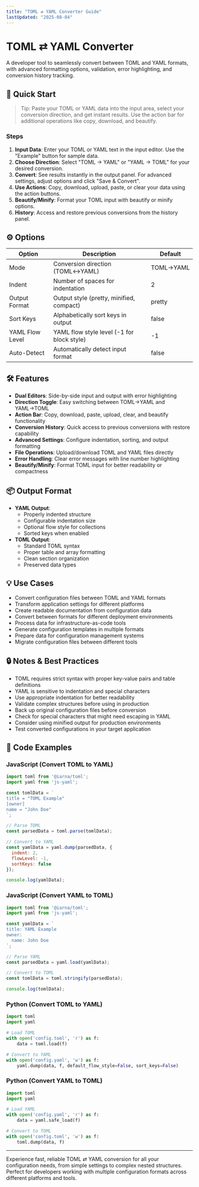 ```yaml
---
title: "TOML ⇄ YAML Converter Guide"
lastUpdated: "2025-08-04"
---
```

# TOML ⇄ YAML Converter
A developer tool to seamlessly convert between TOML and YAML formats, with advanced formatting options, validation, error highlighting, and conversion history tracking.
## 🚀 Quick Start
> Tip: Paste your TOML or YAML data into the input area, select your conversion direction, and get instant results. Use the action bar for additional operations like copy, download, and beautify.
### Steps
1. **Input Data**: Enter your TOML or YAML text in the input editor. Use the "Example" button for sample data.
2. **Choose Direction**: Select "TOML → YAML" or "YAML → TOML" for your desired conversion.
3. **Convert**: See results instantly in the output panel. For advanced settings, adjust options and click "Save & Convert".
4. **Use Actions**: Copy, download, upload, paste, or clear your data using the action buttons.
5. **Beautify/Minify**: Format your TOML input with beautify or minify options.
6. **History**: Access and restore previous conversions from the history panel.
## ⚙️ Options
| Option          | Description                                 | Default     |
|----------------|---------------------------------------------|-------------|
| Mode           | Conversion direction (TOML↔YAML)            | TOML→YAML   |
| Indent         | Number of spaces for indentation            | 2           |
| Output Format  | Output style (pretty, minified, compact)     | pretty      |
| Sort Keys      | Alphabetically sort keys in output           | false       |
| YAML Flow Level| YAML flow style level (-1 for block style)  | -1          |
| Auto-Detect    | Automatically detect input format           | false       |
## 🛠️ Features
- **Dual Editors**: Side-by-side input and output with error highlighting
- **Direction Toggle**: Easy switching between TOML→YAML and YAML→TOML
- **Action Bar**: Copy, download, paste, upload, clear, and beautify functionality
- **Conversion History**: Quick access to previous conversions with restore capability
- **Advanced Settings**: Configure indentation, sorting, and output formatting
- **File Operations**: Upload/download TOML and YAML files directly
- **Error Handling**: Clear error messages with line number highlighting
- **Beautify/Minify**: Format TOML input for better readability or compactness
## 📦 Output Format
- **YAML Output**: 
  - Properly indented structure
  - Configurable indentation size
  - Optional flow style for collections
  - Sorted keys when enabled
- **TOML Output**:
  - Standard TOML syntax
  - Proper table and array formatting
  - Clean section organization
  - Preserved data types
## 💡 Use Cases
* Convert configuration files between TOML and YAML formats
* Transform application settings for different platforms
* Create readable documentation from configuration data
* Convert between formats for different deployment environments
* Process data for infrastructure-as-code tools
* Generate configuration templates in multiple formats
* Prepare data for configuration management systems
* Migrate configuration files between different tools
## 🔒 Notes & Best Practices
* TOML requires strict syntax with proper key-value pairs and table definitions
* YAML is sensitive to indentation and special characters
* Use appropriate indentation for better readability
* Validate complex structures before using in production
* Back up original configuration files before conversion
* Check for special characters that might need escaping in YAML
* Consider using minified output for production environments
* Test converted configurations in your target application
## 🔧 Code Examples
### JavaScript (Convert TOML to YAML)
```js
import toml from '@iarna/toml';
import yaml from 'js-yaml';

const tomlData = `
title = "TOML Example"
[owner]
name = "John Doe"
`;

// Parse TOML
const parsedData = toml.parse(tomlData);

// Convert to YAML
const yamlData = yaml.dump(parsedData, {
  indent: 2,
  flowLevel: -1,
  sortKeys: false
});

console.log(yamlData);
```
### JavaScript (Convert YAML to TOML)
```js
import toml from '@iarna/toml';
import yaml from 'js-yaml';

const yamlData = `
title: YAML Example
owner:
  name: John Doe
`;

// Parse YAML
const parsedData = yaml.load(yamlData);

// Convert to TOML
const tomlData = toml.stringify(parsedData);

console.log(tomlData);
```
### Python (Convert TOML to YAML)
```python
import toml
import yaml

# Load TOML
with open('config.toml', 'r') as f:
    data = toml.load(f)

# Convert to YAML
with open('config.yaml', 'w') as f:
    yaml.dump(data, f, default_flow_style=False, sort_keys=False)
```
### Python (Convert YAML to TOML)
```python
import toml
import yaml

# Load YAML
with open('config.yaml', 'r') as f:
    data = yaml.safe_load(f)

# Convert to TOML
with open('config.toml', 'w') as f:
    toml.dump(data, f)
```
---
Experience fast, reliable TOML ⇄ YAML conversion for all your configuration needs, from simple settings to complex nested structures. Perfect for developers working with multiple configuration formats across different platforms and tools.